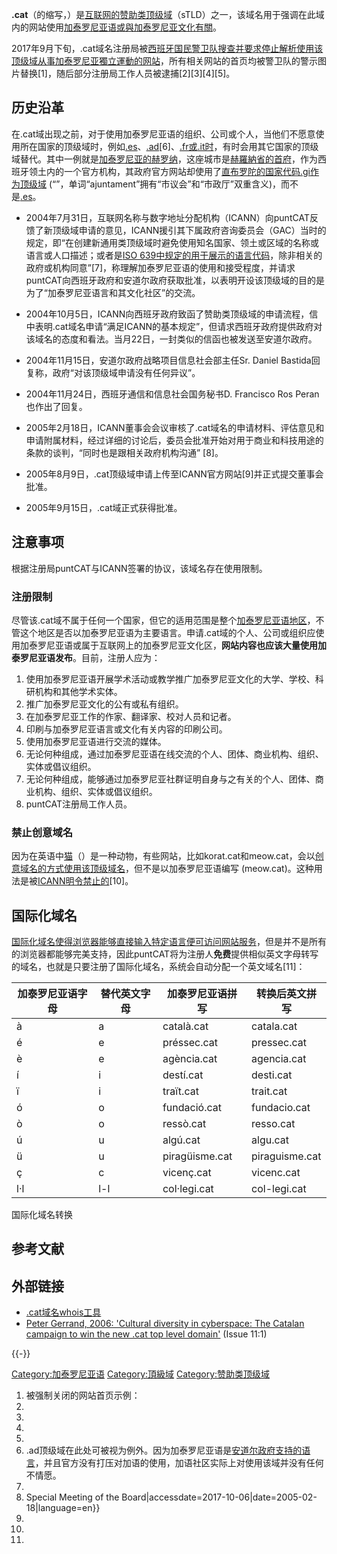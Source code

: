 **.cat**（的缩写，）是[互联网的](../Page/互联网.md "wikilink")[赞助类顶级域](../Page/赞助类顶级域.md "wikilink")（sTLD）之一，该域名用于强调在此域内的网站使用[加泰罗尼亚语或與加泰罗尼亚文化有關](../Page/加泰罗尼亚语.md "wikilink")。

2017年9月下旬，.cat域名注册局被[西班牙国民警卫队搜查并要求停止解析使用该顶级域从事](../Page/西班牙国民警卫队.md "wikilink")[加泰罗尼亚獨立運動的网站](../Page/加泰罗尼亚獨立運動.md "wikilink")，所有相关网站的首页均被警卫队的警示图片替换\[1\]，随后部分注册局工作人员被逮捕\[2\]\[3\]\[4\]\[5\]。

## 历史沿革

在.cat域出现之前，对于使用加泰罗尼亚语的组织、公司或个人，当他们不愿意使用所在国家的顶级域时，例如[.es](../Page/.es.md "wikilink")、[.ad](../Page/.ad.md "wikilink")\[6\]、[.fr或](../Page/.fr.md "wikilink")[.it时](../Page/.it.md "wikilink")，有时会用其它国家的顶级域替代。其中一例就是[加泰罗尼亚的](../Page/加泰罗尼亚.md "wikilink")[赫罗纳](../Page/赫罗纳.md "wikilink")，这座城市是[赫羅納省的首府](../Page/赫羅納省.md "wikilink")，作为西班牙领土内的一个官方机构，其政府官方网站却使用了[直布罗陀的](../Page/直布罗陀.md "wikilink")[国家代码](../Page/国家代码.md "wikilink")[.gi作为顶级域](../Page/.gi.md "wikilink")
(“”，单词“ajuntament”拥有“市议会”和“市政厅”双重含义)，而不是[.es](../Page/.es.md "wikilink")。

  - 2004年7月31日，互联网名称与数字地址分配机构（ICANN）向puntCAT反馈了新顶级域申请的意见，ICANN援引其下属政府咨询委员会（GAC）当时的规定，即“在创建新通用类顶级域时避免使用知名国家、领土或区域的名称或语言或人口描述；或者是[ISO
    639中规定的用于展示的语言代码](../Page/ISO_639.md "wikilink")，除非相关的政府或机构同意”\[7\]，称理解加泰罗尼亚语的使用和接受程度，并请求puntCAT向西班牙政府和安道尔政府获取批准，以表明开设该顶级域的目的是为了“加泰罗尼亚语言和其文化社区”的交流。

<!-- end list -->

  - 2004年10月5日，ICANN向西班牙政府致函了赞助类顶级域的申请流程，信中表明.cat域名申请“满足ICANN的基本规定”，但请求西班牙政府提供政府对该域名的态度和看法。当月22日，一封类似的信函也被发送至安道尔政府。

<!-- end list -->

  - 2004年11月15日，安道尔政府战略项目信息社会部主任Sr. Daniel Bastida回复称，政府“对该顶级域申请没有任何异议”。

<!-- end list -->

  - 2004年11月24日，西班牙通信和信息社会国务秘书D. Francisco Ros Peran也作出了回复。

<!-- end list -->

  - 2005年2月18日，ICANN董事会会议审核了.cat域名的申请材料、评估意见和申请附属材料，经过详细的讨论后，委员会批准开始对用于商业和科技用途的条款的谈判，“同时也是跟相关政府机构沟通”
    \[8\]。

<!-- end list -->

  - 2005年8月9日，.cat顶级域申请上传至ICANN官方网站\[9\]并正式提交董事会批准。

<!-- end list -->

  - 2005年9月15日，.cat域正式获得批准。

## 注意事项

根据注册局puntCAT与ICANN签署的协议，该域名存在使用限制。

### 注册限制

尽管该.cat域不属于任何一个国家，但它的适用范围是整个[加泰罗尼亚语地区](../Page/加泰罗尼亚语地区.md "wikilink")，不管这个地区是否以加泰罗尼亚语为主要语言。申请.cat域的个人、公司或组织应使用加泰罗尼亚语或属于互联网上的加泰罗尼亚文化区，**网站内容也应该大量使用加泰罗尼亚语发布**。目前，注册人应为：

1.  使用加泰罗尼亚语开展学术活动或教学推广加泰罗尼亚文化的大学、学校、科研机构和其他学术实体。
2.  推广加泰罗尼亚文化的公有或私有组织。
3.  在加泰罗尼亚工作的作家、翻译家、校对人员和记者。
4.  印刷与加泰罗尼亚语言或文化有关内容的印刷公司。
5.  使用加泰罗尼亚语进行交流的媒体。
6.  无论何种组成，通过加泰罗尼亚语在线交流的个人、团体、商业机构、组织、实体或倡议组织。
7.  无论何种组成，能够通过加泰罗尼亚社群证明自身与之有关的个人、团体、商业机构、组织、实体或倡议组织。
8.  puntCAT注册局工作人员。

### 禁止创意域名

因为在英语中[猫](../Page/猫.md "wikilink")（）是一种动物，有些网站，比如korat.cat和meow.cat，会以[创意域名的方式使用该顶级域名](../Page/域名hack.md "wikilink")，但不是以加泰罗尼亚语编写
(meow.cat)。这种用法是被[ICANN明令禁止的](../Page/ICANN.md "wikilink")\[10\]。

## 国际化域名

[国际化域名使得浏览器能够直接输入特定语言便可访问网站服务](../Page/国际化域名.md "wikilink")，但是并不是所有的浏览器都能够完美支持，因此puntCAT将为注册人**免费**提供相似英文字母转写的域名，也就是只要注册了国际化域名，系统会自动分配一个英文域名\[11\]：

| 加泰罗尼亚语字母 | 替代英文字母 | 加泰罗尼亚语拼写       | 转换后英文拼写        |
| -------- | ------ | -------------- | -------------- |
| à        | a      | català.cat     | catala.cat     |
| é        | e      | préssec.cat    | pressec.cat    |
| è        | e      | agència.cat    | agencia.cat    |
| í        | i      | destí.cat      | desti.cat      |
| ï        | i      | traït.cat      | trait.cat      |
| ó        | o      | fundació.cat   | fundacio.cat   |
| ò        | o      | ressò.cat      | resso.cat      |
| ú        | u      | algú.cat       | algu.cat       |
| ü        | u      | piragüisme.cat | piraguisme.cat |
| ç        | c      | vicenç.cat     | vicenc.cat     |
| l·l      | l-l    | col·legi.cat   | col-legi.cat   |

国际化域名转换

## 参考文献

## 外部链接

  - [.cat域名whois工具](http://whois.cat/)
  - [Peter Gerrand, 2006: 'Cultural diversity in cyberspace: The Catalan
    campaign to win the new .cat top level
    domain'](https://web.archive.org/web/20120223152005/http://firstmonday.org/htbin/cgiwrap/bin/ojs/index.php/fm/article/viewArticle/1305/1225)
    (Issue 11:1)

{{-}}

[Category:加泰罗尼亚语](https://zh.wikipedia.org/wiki/Category:加泰罗尼亚语 "wikilink")
[Category:頂級域](https://zh.wikipedia.org/wiki/Category:頂級域 "wikilink")
[Category:赞助类顶级域](https://zh.wikipedia.org/wiki/Category:赞助类顶级域 "wikilink")

1.  被强制关闭的网站首页示例：
2.
3.
4.
5.
6.  .ad顶级域在此处可被视为例外。因为加泰罗尼亚语是[安道尔政府支持的语言](../Page/安道尔.md "wikilink")，并且官方没有打压对加语的使用，加语社区实际上对使用该域并没有任何不情愿。
7.
8.   Special Meeting of the
    Board|accessdate=2017-10-06|date=2005-02-18|language=en}}
9.
10.
11.